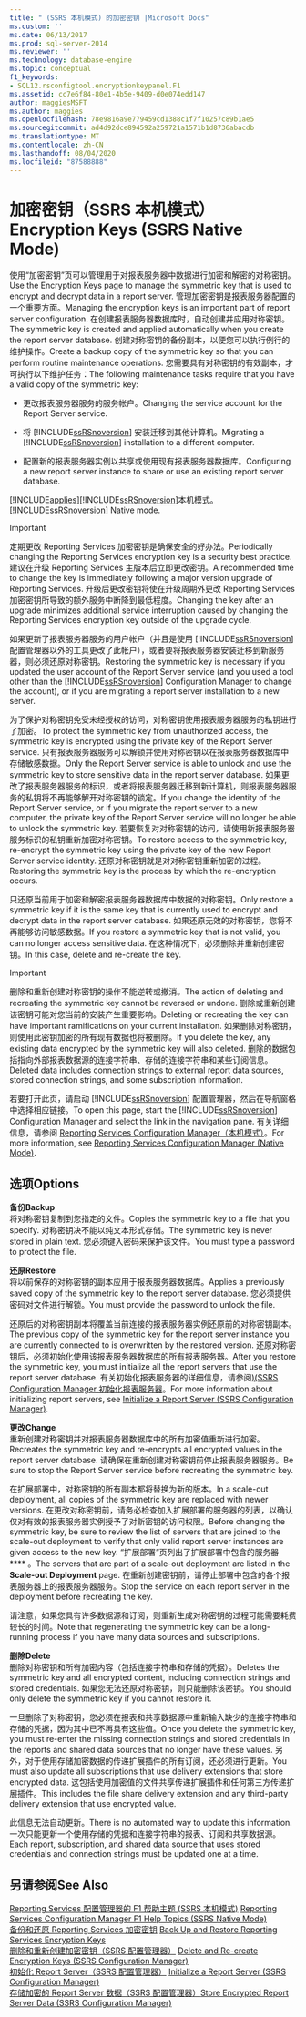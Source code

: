 ```yaml
---
title: " (SSRS 本机模式) 的加密密钥 |Microsoft Docs"
ms.custom: ''
ms.date: 06/13/2017
ms.prod: sql-server-2014
ms.reviewer: ''
ms.technology: database-engine
ms.topic: conceptual
f1_keywords:
- SQL12.rsconfigtool.encryptionkeypanel.F1
ms.assetid: cc7e6f84-80e1-4b5e-9409-d0e074edd147
author: maggiesMSFT
ms.author: maggies
ms.openlocfilehash: 78e9816a9e779459cd1388c1f7f10257c89b1ae5
ms.sourcegitcommit: ad4d92dce894592a259721a1571b1d8736abacdb
ms.translationtype: MT
ms.contentlocale: zh-CN
ms.lasthandoff: 08/04/2020
ms.locfileid: "87588888"
---
```

# <a name="encryption-keys-ssrs-native-mode"></a><span data-ttu-id="283c2-102">加密密钥（SSRS 本机模式）</span><span class="sxs-lookup"><span data-stu-id="283c2-102">Encryption Keys (SSRS Native Mode)</span></span>
  <span data-ttu-id="283c2-103">使用“加密密钥”页可以管理用于对报表服务器中数据进行加密和解密的对称密钥。</span><span class="sxs-lookup"><span data-stu-id="283c2-103">Use the Encryption Keys page to manage the symmetric key that is used to encrypt and decrypt data in a report server.</span></span> <span data-ttu-id="283c2-104">管理加密密钥是报表服务器配置的一个重要方面。</span><span class="sxs-lookup"><span data-stu-id="283c2-104">Managing the encryption keys is an important part of report server configuration.</span></span> <span data-ttu-id="283c2-105">在创建报表服务器数据库时，自动创建并应用对称密钥。</span><span class="sxs-lookup"><span data-stu-id="283c2-105">The symmetric key is created and applied automatically when you create the report server database.</span></span> <span data-ttu-id="283c2-106">创建对称密钥的备份副本，以便您可以执行例行的维护操作。</span><span class="sxs-lookup"><span data-stu-id="283c2-106">Create a backup copy of the symmetric key so that you can perform routine maintenance operations.</span></span> <span data-ttu-id="283c2-107">您需要具有对称密钥的有效副本，才可执行以下维护任务：</span><span class="sxs-lookup"><span data-stu-id="283c2-107">The following maintenance tasks require that you have a valid copy of the symmetric key:</span></span>  
  
-   <span data-ttu-id="283c2-108">更改报表服务器服务的服务帐户。</span><span class="sxs-lookup"><span data-stu-id="283c2-108">Changing the service account for the Report Server service.</span></span>  
  
-   <span data-ttu-id="283c2-109">将 [!INCLUDE[ssRSnoversion](../../includes/ssrsnoversion-md.md)] 安装迁移到其他计算机。</span><span class="sxs-lookup"><span data-stu-id="283c2-109">Migrating a [!INCLUDE[ssRSnoversion](../../includes/ssrsnoversion-md.md)] installation to a different computer.</span></span>  
  
-   <span data-ttu-id="283c2-110">配置新的报表服务器实例以共享或使用现有报表服务器数据库。</span><span class="sxs-lookup"><span data-stu-id="283c2-110">Configuring a new report server instance to share or use an existing report server database.</span></span>  
  
 [!INCLUDE[applies](../../includes/applies-md.md)]<span data-ttu-id="283c2-111">[!INCLUDE[ssRSnoversion](../../includes/ssrsnoversion-md.md)]本机模式。</span><span class="sxs-lookup"><span data-stu-id="283c2-111">[!INCLUDE[ssRSnoversion](../../includes/ssrsnoversion-md.md)] Native mode.</span></span>  
  
> [!IMPORTANT]  
>  <span data-ttu-id="283c2-112">定期更改 Reporting Services 加密密钥是确保安全的好办法。</span><span class="sxs-lookup"><span data-stu-id="283c2-112">Periodically changing the Reporting Services encryption key is a security best practice.</span></span> <span data-ttu-id="283c2-113">建议在升级 Reporting Services 主版本后立即更改密钥。</span><span class="sxs-lookup"><span data-stu-id="283c2-113">A recommended time to change the key is immediately following a major version upgrade of Reporting Services.</span></span> <span data-ttu-id="283c2-114">升级后更改密钥将使在升级周期外更改 Reporting Services 加密密钥所导致的额外服务中断降到最低程度。</span><span class="sxs-lookup"><span data-stu-id="283c2-114">Changing the key after an upgrade minimizes additional service interruption caused by changing the Reporting Services encryption key outside of the upgrade cycle.</span></span>  
  
 <span data-ttu-id="283c2-115">如果更新了报表服务器服务的用户帐户（并且是使用 [!INCLUDE[ssRSnoversion](../../includes/ssrsnoversion-md.md)] 配置管理器以外的工具更改了此帐户），或者要将报表服务器安装迁移到新服务器，则必须还原对称密钥。</span><span class="sxs-lookup"><span data-stu-id="283c2-115">Restoring the symmetric key is necessary if you updated the user account of the Report Server service (and you used a tool other than the [!INCLUDE[ssRSnoversion](../../includes/ssrsnoversion-md.md)] Configuration Manager to change the account), or if you are migrating a report server installation to a new server.</span></span>  
  
 <span data-ttu-id="283c2-116">为了保护对称密钥免受未经授权的访问，对称密钥使用报表服务器服务的私钥进行了加密。</span><span class="sxs-lookup"><span data-stu-id="283c2-116">To protect the symmetric key from unauthorized access, the symmetric key is encrypted using the private key of the Report Server service.</span></span> <span data-ttu-id="283c2-117">只有报表服务器服务可以解锁并使用对称密钥以在报表服务器数据库中存储敏感数据。</span><span class="sxs-lookup"><span data-stu-id="283c2-117">Only the Report Server service is able to unlock and use the symmetric key to store sensitive data in the report server database.</span></span> <span data-ttu-id="283c2-118">如果更改了报表服务器服务的标识，或者将报表服务器迁移到新计算机，则报表服务器服务的私钥将不再能够解开对称密钥的锁定。</span><span class="sxs-lookup"><span data-stu-id="283c2-118">If you change the identity of the Report Server service, or if you migrate the report server to a new computer, the private key of the Report Server service will no longer be able to unlock the symmetric key.</span></span> <span data-ttu-id="283c2-119">若要恢复对对称密钥的访问，请使用新报表服务器服务标识的私钥重新加密对称密钥。</span><span class="sxs-lookup"><span data-stu-id="283c2-119">To restore access to the symmetric key, re-encrypt the symmetric key using the private key of the new Report Server service identity.</span></span> <span data-ttu-id="283c2-120">还原对称密钥就是对对称密钥重新加密的过程。</span><span class="sxs-lookup"><span data-stu-id="283c2-120">Restoring the symmetric key is the process by which the re-encryption occurs.</span></span>  
  
 <span data-ttu-id="283c2-121">只还原当前用于加密和解密报表服务器数据库中数据的对称密钥。</span><span class="sxs-lookup"><span data-stu-id="283c2-121">Only restore a symmetric key if it is the same key that is currently used to encrypt and decrypt data in the report server database.</span></span> <span data-ttu-id="283c2-122">如果还原无效的对称密钥，您将不再能够访问敏感数据。</span><span class="sxs-lookup"><span data-stu-id="283c2-122">If you restore a symmetric key that is not valid, you can no longer access sensitive data.</span></span> <span data-ttu-id="283c2-123">在这种情况下，必须删除并重新创建密钥。</span><span class="sxs-lookup"><span data-stu-id="283c2-123">In this case, delete and re-create the key.</span></span>  
  
> [!IMPORTANT]  
>  <span data-ttu-id="283c2-124">删除和重新创建对称密钥的操作不能逆转或撤消。</span><span class="sxs-lookup"><span data-stu-id="283c2-124">The action of deleting and recreating the symmetric key cannot be reversed or undone.</span></span> <span data-ttu-id="283c2-125">删除或重新创建该密钥可能对您当前的安装产生重要影响。</span><span class="sxs-lookup"><span data-stu-id="283c2-125">Deleting or recreating the key can have important ramifications on your current installation.</span></span> <span data-ttu-id="283c2-126">如果删除对称密钥，则使用此密钥加密的所有现有数据也将被删除。</span><span class="sxs-lookup"><span data-stu-id="283c2-126">If you delete the key, any existing data encrypted by the symmetric key will also deleted.</span></span> <span data-ttu-id="283c2-127">删除的数据包括指向外部报表数据源的连接字符串、存储的连接字符串和某些订阅信息。</span><span class="sxs-lookup"><span data-stu-id="283c2-127">Deleted data includes connection strings to external report data sources, stored connection strings, and some subscription information.</span></span>  
  
 <span data-ttu-id="283c2-128">若要打开此页，请启动 [!INCLUDE[ssRSnoversion](../../includes/ssrsnoversion-md.md)] 配置管理器，然后在导航窗格中选择相应链接。</span><span class="sxs-lookup"><span data-stu-id="283c2-128">To open this page, start the [!INCLUDE[ssRSnoversion](../../includes/ssrsnoversion-md.md)] Configuration Manager and select the link in the navigation pane.</span></span> <span data-ttu-id="283c2-129">有关详细信息，请参阅 [Reporting Services Configuration Manager（本机模式）](../../../2014/sql-server/install/reporting-services-configuration-manager-native-mode.md)。</span><span class="sxs-lookup"><span data-stu-id="283c2-129">For more information, see [Reporting Services Configuration Manager &#40;Native Mode&#41;](../../../2014/sql-server/install/reporting-services-configuration-manager-native-mode.md).</span></span>  
  
## <a name="options"></a><span data-ttu-id="283c2-130">选项</span><span class="sxs-lookup"><span data-stu-id="283c2-130">Options</span></span>  
 <span data-ttu-id="283c2-131">**备份**</span><span class="sxs-lookup"><span data-stu-id="283c2-131">**Backup**</span></span>  
 <span data-ttu-id="283c2-132">将对称密钥复制到您指定的文件。</span><span class="sxs-lookup"><span data-stu-id="283c2-132">Copies the symmetric key to a file that you specify.</span></span> <span data-ttu-id="283c2-133">对称密钥决不能以纯文本形式存储。</span><span class="sxs-lookup"><span data-stu-id="283c2-133">The symmetric key is never stored in plain text.</span></span> <span data-ttu-id="283c2-134">您必须键入密码来保护该文件。</span><span class="sxs-lookup"><span data-stu-id="283c2-134">You must type a password to protect the file.</span></span>  
  
 <span data-ttu-id="283c2-135">**还原**</span><span class="sxs-lookup"><span data-stu-id="283c2-135">**Restore**</span></span>  
 <span data-ttu-id="283c2-136">将以前保存的对称密钥的副本应用于报表服务器数据库。</span><span class="sxs-lookup"><span data-stu-id="283c2-136">Applies a previously saved copy of the symmetric key to the report server database.</span></span> <span data-ttu-id="283c2-137">您必须提供密码对文件进行解锁。</span><span class="sxs-lookup"><span data-stu-id="283c2-137">You must provide the password to unlock the file.</span></span>  
  
 <span data-ttu-id="283c2-138">还原后的对称密钥副本将覆盖当前连接的报表服务器实例还原前的对称密钥副本。</span><span class="sxs-lookup"><span data-stu-id="283c2-138">The previous copy of the symmetric key for the report server instance you are currently connected to is overwritten by the restored version.</span></span> <span data-ttu-id="283c2-139">还原对称密钥后，必须初始化使用该报表服务器数据库的所有报表服务器。</span><span class="sxs-lookup"><span data-stu-id="283c2-139">After you restore the symmetric key, you must initialize all the report servers that use the report server database.</span></span> <span data-ttu-id="283c2-140">有关初始化报表服务器的详细信息，请参阅[&#41;&#40;SSRS Configuration Manager 初始化报表服务器](../../reporting-services/install-windows/ssrs-encryption-keys-initialize-a-report-server.md)。</span><span class="sxs-lookup"><span data-stu-id="283c2-140">For more information about initializing report servers, see [Initialize a Report Server &#40;SSRS Configuration Manager&#41;](../../reporting-services/install-windows/ssrs-encryption-keys-initialize-a-report-server.md).</span></span>  
  
 <span data-ttu-id="283c2-141">**更改**</span><span class="sxs-lookup"><span data-stu-id="283c2-141">**Change**</span></span>  
 <span data-ttu-id="283c2-142">重新创建对称密钥并对报表服务器数据库中的所有加密值重新进行加密。</span><span class="sxs-lookup"><span data-stu-id="283c2-142">Recreates the symmetric key and re-encrypts all encrypted values in the report server database.</span></span> <span data-ttu-id="283c2-143">请确保在重新创建对称密钥前停止报表服务器服务。</span><span class="sxs-lookup"><span data-stu-id="283c2-143">Be sure to stop the Report Server service before recreating the symmetric key.</span></span>  
  
 <span data-ttu-id="283c2-144">在扩展部署中，对称密钥的所有副本都将替换为新的版本。</span><span class="sxs-lookup"><span data-stu-id="283c2-144">In a scale-out deployment, all copies of the symmetric key are replaced with newer versions.</span></span> <span data-ttu-id="283c2-145">在更改对称密钥前，请务必检查加入扩展部署的服务器的列表，以确认仅对有效的报表服务器实例授予了对新密钥的访问权限。</span><span class="sxs-lookup"><span data-stu-id="283c2-145">Before changing the symmetric key, be sure to review the list of servers that are joined to the scale-out deployment to verify that only valid report server instances are given access to the new key.</span></span> <span data-ttu-id="283c2-146">“扩展部署”页列出了扩展部署中包含的服务器 \*\*\*\* 。</span><span class="sxs-lookup"><span data-stu-id="283c2-146">The servers that are part of a scale-out deployment are listed in the **Scale-out Deployment** page.</span></span> <span data-ttu-id="283c2-147">在重新创建密钥前，请停止部署中包含的各个报表服务器上的报表服务器服务。</span><span class="sxs-lookup"><span data-stu-id="283c2-147">Stop the service on each report server in the deployment before recreating the key.</span></span>  
  
 <span data-ttu-id="283c2-148">请注意，如果您具有许多数据源和订阅，则重新生成对称密钥的过程可能需要耗费较长的时间。</span><span class="sxs-lookup"><span data-stu-id="283c2-148">Note that regenerating the symmetric key can be a long-running process if you have many data sources and subscriptions.</span></span>  
  
 <span data-ttu-id="283c2-149">**删除**</span><span class="sxs-lookup"><span data-stu-id="283c2-149">**Delete**</span></span>  
 <span data-ttu-id="283c2-150">删除对称密钥和所有加密内容（包括连接字符串和存储的凭据）。</span><span class="sxs-lookup"><span data-stu-id="283c2-150">Deletes the symmetric key and all encrypted content, including connection strings and stored credentials.</span></span> <span data-ttu-id="283c2-151">如果您无法还原对称密钥，则只能删除该密钥。</span><span class="sxs-lookup"><span data-stu-id="283c2-151">You should only delete the symmetric key if you cannot restore it.</span></span>  
  
 <span data-ttu-id="283c2-152">一旦删除了对称密钥，您必须在报表和共享数据源中重新输入缺少的连接字符串和存储的凭据，因为其中已不再具有这些值。</span><span class="sxs-lookup"><span data-stu-id="283c2-152">Once you delete the symmetric key, you must re-enter the missing connection strings and stored credentials in the reports and shared data sources that no longer have these values.</span></span> <span data-ttu-id="283c2-153">另外，对于使用存储加密数据的传递扩展插件的所有订阅，还必须进行更新。</span><span class="sxs-lookup"><span data-stu-id="283c2-153">You must also update all subscriptions that use delivery extensions that store encrypted data.</span></span> <span data-ttu-id="283c2-154">这包括使用加密值的文件共享传递扩展插件和任何第三方传递扩展插件。</span><span class="sxs-lookup"><span data-stu-id="283c2-154">This includes the file share delivery extension and any third-party delivery extension that use encrypted value.</span></span>  
  
 <span data-ttu-id="283c2-155">此信息无法自动更新。</span><span class="sxs-lookup"><span data-stu-id="283c2-155">There is no automated way to update this information.</span></span> <span data-ttu-id="283c2-156">一次只能更新一个使用存储的凭据和连接字符串的报表、订阅和共享数据源。</span><span class="sxs-lookup"><span data-stu-id="283c2-156">Each report, subscription, and shared data source that uses stored credentials and connection strings must be updated one at a time.</span></span>  
  
## <a name="see-also"></a><span data-ttu-id="283c2-157">另请参阅</span><span class="sxs-lookup"><span data-stu-id="283c2-157">See Also</span></span>  
 <span data-ttu-id="283c2-158">[Reporting Services 配置管理器的 F1 帮助主题 &#40;SSRS 本机模式&#41;](../../../2014/sql-server/install/reporting-services-configuration-manager-f1-help-topics-ssrs-native-mode.md) </span><span class="sxs-lookup"><span data-stu-id="283c2-158">[Reporting Services Configuration Manager F1 Help Topics &#40;SSRS Native Mode&#41;](../../../2014/sql-server/install/reporting-services-configuration-manager-f1-help-topics-ssrs-native-mode.md) </span></span>  
 <span data-ttu-id="283c2-159">[备份和还原 Reporting Services 加密密钥](../../reporting-services/install-windows/ssrs-encryption-keys-back-up-and-restore-encryption-keys.md) </span><span class="sxs-lookup"><span data-stu-id="283c2-159">[Back Up and Restore Reporting Services Encryption Keys](../../reporting-services/install-windows/ssrs-encryption-keys-back-up-and-restore-encryption-keys.md) </span></span>  
 <span data-ttu-id="283c2-160">[删除和重新创建加密密钥（SSRS 配置管理器）](../../reporting-services/install-windows/ssrs-encryption-keys-delete-and-re-create-encryption-keys.md) </span><span class="sxs-lookup"><span data-stu-id="283c2-160">[Delete and Re-create Encryption Keys  &#40;SSRS Configuration Manager&#41;](../../reporting-services/install-windows/ssrs-encryption-keys-delete-and-re-create-encryption-keys.md) </span></span>  
 <span data-ttu-id="283c2-161">[初始化 Report Server（SSRS 配置管理器）](../../reporting-services/install-windows/ssrs-encryption-keys-initialize-a-report-server.md) </span><span class="sxs-lookup"><span data-stu-id="283c2-161">[Initialize a Report Server &#40;SSRS Configuration Manager&#41;](../../reporting-services/install-windows/ssrs-encryption-keys-initialize-a-report-server.md) </span></span>  
 [<span data-ttu-id="283c2-162">存储加密的 Report Server 数据（SSRS 配置管理器）</span><span class="sxs-lookup"><span data-stu-id="283c2-162">Store Encrypted Report Server Data &#40;SSRS Configuration Manager&#41;</span></span>](../../reporting-services/install-windows/ssrs-encryption-keys-store-encrypted-report-server-data.md)  
  
  
